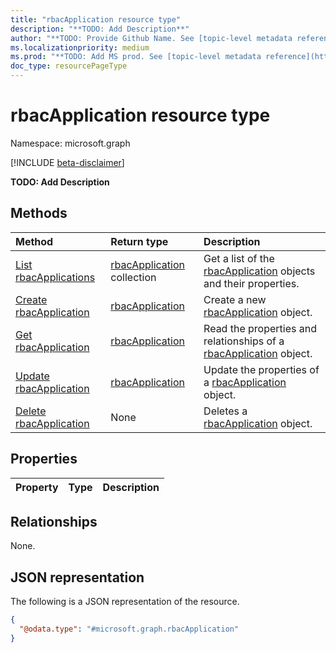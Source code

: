 ```yaml
---
title: "rbacApplication resource type"
description: "**TODO: Add Description**"
author: "**TODO: Provide Github Name. See [topic-level metadata reference](https://msgo.azurewebsites.net/add/document/guidelines/metadata.html#topic-level-metadata)**"
ms.localizationpriority: medium
ms.prod: "**TODO: Add MS prod. See [topic-level metadata reference](https://msgo.azurewebsites.net/add/document/guidelines/metadata.html#topic-level-metadata)**"
doc_type: resourcePageType
---
```


# rbacApplication resource type

Namespace: microsoft.graph

[!INCLUDE [beta-disclaimer](../../includes/beta-disclaimer.md)]

**TODO: Add Description**

## Methods
|Method|Return type|Description|
|:---|:---|:---|
|[List rbacApplications](../api/rbacapplication-list.md)|[rbacApplication](../resources/rbacapplication.md) collection|Get a list of the [rbacApplication](../resources/rbacapplication.md) objects and their properties.|
|[Create rbacApplication](../api/rolemanagement-post-directory.md)|[rbacApplication](../resources/rbacapplication.md)|Create a new [rbacApplication](../resources/rbacapplication.md) object.|
|[Get rbacApplication](../api/rbacapplication-get.md)|[rbacApplication](../resources/rbacapplication.md)|Read the properties and relationships of a [rbacApplication](../resources/rbacapplication.md) object.|
|[Update rbacApplication](../api/rbacapplication-update.md)|[rbacApplication](../resources/rbacapplication.md)|Update the properties of a [rbacApplication](../resources/rbacapplication.md) object.|
|[Delete rbacApplication](../api/rbacapplication-delete.md)|None|Deletes a [rbacApplication](../resources/rbacapplication.md) object.|

## Properties
|Property|Type|Description|
|:---|:---|:---|

## Relationships
None.

## JSON representation
The following is a JSON representation of the resource.
<!-- {
  "blockType": "resource",
  "keyProperty": "id",
  "@odata.type": "microsoft.graph.rbacApplication",
  "openType": false
}
-->
``` json
{
  "@odata.type": "#microsoft.graph.rbacApplication"
}
```

